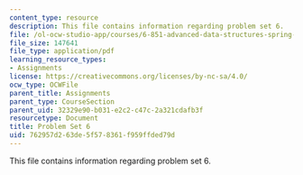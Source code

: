 ```yaml
---
content_type: resource
description: This file contains information regarding problem set 6.
file: /ol-ocw-studio-app/courses/6-851-advanced-data-structures-spring-2012/762957d263de5f578361f959ffded79d_MIT6_851S12_ps6.pdf
file_size: 147641
file_type: application/pdf
learning_resource_types:
- Assignments
license: https://creativecommons.org/licenses/by-nc-sa/4.0/
ocw_type: OCWFile
parent_title: Assignments
parent_type: CourseSection
parent_uid: 32329e90-b031-e2c2-c47c-2a321cdafb3f
resourcetype: Document
title: Problem Set 6
uid: 762957d2-63de-5f57-8361-f959ffded79d
---
```

This file contains information regarding problem set 6.
